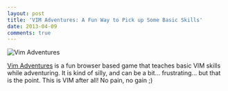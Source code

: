 ```yaml
---
layout: post
title: 'VIM Adventures: A Fun Way to Pick up Some Basic Skills'
date: 2013-04-09
comments: true
---
```


![Vim Adventures](/images/vim_adventures.jpg)

[Vim Adventures](http://vim-adventures.com/) is a fun browser based game that
teaches basic VIM skills while adventuring. It is kind of silly, and can be a
bit... frustrating... but that is the point. This is VIM after all! No pain, no
gain ;)
